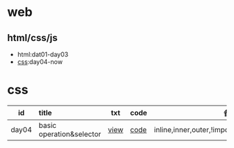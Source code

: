 # web
## html/css/js
- html:dat01-day03
- [css](#css):day04-now

# css
|id|title|txt|code|备注|
| :--: | :------ | :--------: | :---------- | :--: |
|day04|basic operation&selector|[view](https://github.com/Noctise/web/blob/master/doc/Day04.txt)|[code](https://github.com/Noctise/web/tree/master/from_ftp/Day04)|inline,inner,outer,!important,selector,overfolow|